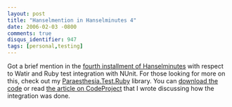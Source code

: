 ```yaml
---
layout: post
title: "Hanselmention in Hanselminutes 4"
date: 2006-02-03 -0800
comments: true
disqus_identifier: 947
tags: [personal,testing]
---
```

Got a brief mention in the [fourth installment of
Hanselminutes](http://www.hanselminutes.com/default.aspx?showID=5) with
respect to Watir and Ruby test integration with NUnit. For those looking
for more on this, check out my
[Paraesthesia.Test.Ruby](/archive/2006/01/13/paraesthesia.test.ruby-integrating-nunit-with-rubywatir-unit-tests.aspx)
library. You can [download the
code](/archive/2006/01/13/paraesthesia.test.ruby-integrating-nunit-with-rubywatir-unit-tests.aspx)
or read [the article on
CodeProject](http://www.codeproject.com/cpnet/RubyTestExecutor.asp) that
I wrote discussing how the integration was done.
